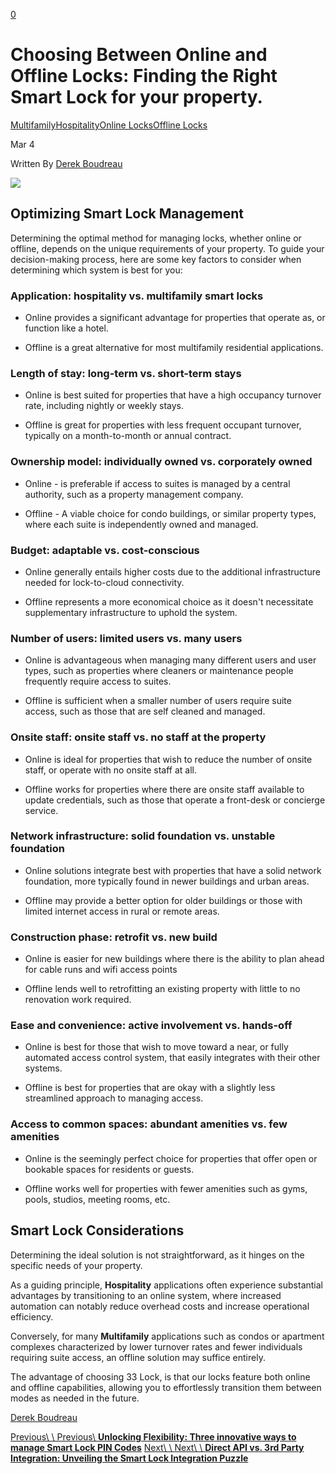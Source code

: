 [0](https://www.33lock.com/cart)

# Choosing Between Online and Offline Locks: Finding the Right Smart Lock for your property.

[Multifamily](https://www.33lock.com/blogpublishing/category/Multifamily)[Hospitality](https://www.33lock.com/blogpublishing/category/Hospitality)[Online Locks](https://www.33lock.com/blogpublishing/category/Online+Locks)[Offline Locks](https://www.33lock.com/blogpublishing/category/Offline+Locks)

Mar 4

Written By [Derek Boudreau](https://www.33lock.com/blogpublishing?author=64af8a3323a40a4f2b13dee1)

![](https://images.squarespace-cdn.com/content/v1/64864a0f6459c271adb893d5/6ee91694-911e-4107-9b64-d3154f02a0bb/Blue+Futuristic+Illustrative+Artificial+Intelligence+Project+Presentation+%281%29.jpg?format=2500w)

## Optimizing Smart Lock Management

Determining the optimal method for managing locks, whether online or offline, depends on the unique requirements of your property. To guide your decision-making process, here are some key factors to consider when determining which system is best for you:

### **Application:** hospitality vs. multifamily smart locks

- Online provides a significant advantage for properties that operate as, or function like a hotel.

- Offline is a great alternative for most multifamily residential applications.


### **Length of stay**: long-term vs. short-term stays

- Online is best suited for properties that have a high occupancy turnover rate, including nightly or weekly stays.

- Offline is great for properties with less frequent occupant turnover, typically on a month-to-month or annual contract.


### **Ownership model**: individually owned vs. corporately owned

- Online \- is preferable if access to suites is managed by a central authority, such as a property management company.

- Offline \- A viable choice for condo buildings, or similar property types, where each suite is independently owned and managed.


### **Budget**: adaptable vs. cost-conscious

- Online generally entails higher costs due to the additional infrastructure needed for lock-to-cloud connectivity.

- Offline represents a more economical choice as it doesn't necessitate supplementary infrastructure to uphold the system.


### **Number of users**: limited users vs. many users

- Online is advantageous when managing many different users and user types, such as properties where cleaners or maintenance people frequently require access to suites.

- Offline is sufficient when a smaller number of users require suite access, such as those that are self cleaned and managed.


### **Onsite staff**: onsite staff vs. no staff at the property

- Online is ideal for properties that wish to reduce the number of onsite staff, or operate with no onsite staff at all.

- Offline works for properties where there are onsite staff available to update credentials, such as those that operate a front-desk or concierge service.


### **Network infrastructure**: solid foundation vs. unstable foundation

- Online solutions integrate best with properties that have a solid network foundation, more typically found in newer buildings and urban areas.

- Offline may provide a better option for older buildings or those with limited internet access in rural or remote areas.


### **Construction phase**: retrofit vs. new build

- Online is easier for new buildings where there is the ability to plan ahead for cable runs and wifi access points

- Offline lends well to retrofitting an existing property with little to no renovation work required.


### **Ease and convenience**: active involvement vs. hands-off

- Online is best for those that wish to move toward a near, or fully automated access control system, that easily integrates with their other systems.

- Offline is best for properties that are okay with a slightly less streamlined approach to managing access.


### **Access to common spaces:** abundant amenities vs. few amenities

- Online is the seemingly perfect choice for properties that offer open or bookable spaces for residents or guests.

- Offline works well for properties with fewer amenities such as gyms, pools, studios, meeting rooms, etc.


## Smart Lock Considerations

Determining the ideal solution is not straightforward, as it hinges on the specific needs of your property.

As a guiding principle, **Hospitality** applications often experience substantial advantages by transitioning to an online system, where increased automation can notably reduce overhead costs and increase operational efficiency.

Conversely, for many **Multifamily** applications such as condos or apartment complexes characterized by lower turnover rates and fewer individuals requiring suite access, an offline solution may suffice entirely.

The advantage of choosing 33 Lock, is that our locks feature both online and offline capabilities, allowing you to effortlessly transition them between modes as needed in the future.

[Derek Boudreau](https://www.33lock.com/blogpublishing?author=64af8a3323a40a4f2b13dee1)

[Previous\\
\\
Previous\\
**Unlocking Flexibility: Three innovative ways to manage Smart Lock PIN Codes**](https://www.33lock.com/blogpublishing/unlocking-flexibility-three-innovative-ways-to-set-a-pin-code) [Next\\
\\
Next\\
\\
**Direct API vs. 3rd Party Integration: Unveiling the Smart Lock Integration Puzzle**](https://www.33lock.com/blogpublishing/direct-api-vs-3rd-party)